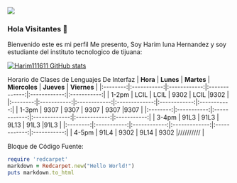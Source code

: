 ![](https://images.cooltext.com/5643145.png)



### Hola Visitantes 👋


Bienvenido este es mi perfil 
Me presento, Soy Harim luna Hernandez y soy
estudiante del instituto tecnologico de tijuana:




[![Harim111611 GitHub stats](https://github-readme-stats.vercel.app/api?username=Harim111611)](https://github.com/Harim111611/github-readme-stats)

Horario de Clases de Lenguajes De Interfaz
| **Hora** | **Lunes**   | **Martes**   | **Miercoles** | **Jueves**   | **Viernes** |
|:--------:|:-----------:|:------------:|:-------------:|:------------:|:-----------:|
| 1-2pm    | LCIL        | LCIL         | 9302          | LCIL         |9302         |
|:--------:|:-----------:|:------------:|:-------------:|:------------:|:-----------:|
| 1-3pm    | 9307        | 9307         | 9307          | 9307         |9307         |
|:--------:|:-----------:|:------------:|:-------------:|:------------:|:-----------:|
| 3-4pm    | 91L3        | 91L3         | 9L13          | 91L3         |91L3         |
|:--------:|:-----------:|:------------:|:-------------:|:------------:|:-----------:|
| 4-5pm    | 91L4        | 9302         | 9L14          | 9302         |//////////   |

Bloque de Código Fuente:


```ruby
require 'redcarpet'
markdown = Redcarpet.new("Hello World!")
puts markdown.to_html
```

